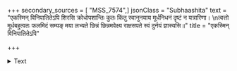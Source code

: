 +++
secondary_sources = [ "MSS_7574",]
jsonClass = "Subhaashita"
text = "एकस्मिन् विनिपातितेऽपि शिरसि क्रोधोपशान्तिः कुतः किंतु स्वानुनयाय मूर्धनिधनं दृष्टं न यत्रारिणा।  \nत्वत्तो मूर्धबहुत्वतः फलमिदं सम्यङ् मया लभ्यते छिन्नं छिन्नमवेक्ष्य राक्षसपते स्वं दुर्नयं ज्ञास्यसि॥"
title = "एकस्मिन् विनिपातितेऽपि"

+++

<details><summary>Text</summary>

एकस्मिन् विनिपातितेऽपि शिरसि क्रोधोपशान्तिः कुतः किंतु स्वानुनयाय मूर्धनिधनं दृष्टं न यत्रारिणा।  
त्वत्तो मूर्धबहुत्वतः फलमिदं सम्यङ् मया लभ्यते छिन्नं छिन्नमवेक्ष्य राक्षसपते स्वं दुर्नयं ज्ञास्यसि॥
</details>
